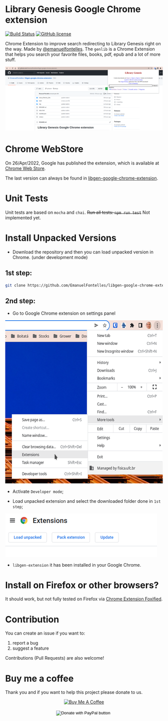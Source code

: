 Library Genesis Google Chrome extension
=======

[![Build Status](https://travis-ci.com/DoctorLai/VideoDownloadHelper.svg?branch=master)](https://travis-ci.com/DoctorLai/VideoDownloadHelper)
[![GitHub license](https://img.shields.io/badge/license-GPL-blue.svg)](https://github.com/DoctorLai/VideoDownloadHelper/blob/master/LICENSE)

Chrome Extension to improve search redirecting to Library Genesis right on the way. Made by [@emanuelfontelles](https://www.linkedin.com/in/emanuelfontelles/). The `genlib` is a Chrome Extension that helps you search your favorite files, books, pdf, epub and a lot of more stuff. 

![libgen-extension](img/example.png)


# Chrome WebStore
On 26/Apr/2022, Google has published the extension, which is available at [Chrome Web Store](https://chrome.google.com/webstore/detail/library-genesis/oilaaekphjbkahcplbolaglkhbfimdfo?hl=en).

The last version can always be found in [libgen-google-chrome-extension](https://github.com/EmanuelFontelles/libgen-google-chrome-extension).

# Unit Tests
Unit tests are based on `mocha` and `chai`.  ~~Run all tests: `npm run test`~~ Not implemented yet.

# Install Unpacked Versions
- Download the repository and then you can load unpacked version in Chrome. (under development mode)

## 1st step:
```bash
git clone https://github.com/EmanuelFontelles/libgen-google-chrome-extension.git
```

## 2nd step:
- Go to Google Chrome extension on settings panel

<img src="./img/install_extension_1.png" width="600" height="519" alt="">

- Activate `Developer mode`;

- Load unpacked extension and select the downloaded folder done in `1st step`;

<img src="./img/install_extension_2.png" width="486" height="138" alt="">

- `libgen-extension` it has been installed in your Google Chrome.

# Install on Firefox or other browsers?
It should work, but not fully tested on Firefox via [Chrome Extension Foxified](https://addons.mozilla.org/en-GB/firefox/addon/chrome-store-foxified/).


# Contribution
You can create an issue if you want to:
1. report a bug
2. suggest a feature

Contributions (Pull Requests) are also welcome!


# Buy me a coffee

Thank you and if you want to help this project please donate to us.

<div style="text-align: center;">
    <a rel="nofollow" href="https://emanuelfontelles.github.io/aboutme.html" target="_blank"><img
            src="https://cdn.buymeacoffee.com/buttons/lato-blue.png" alt="Buy Me A Coffee"></a>
    <br><br>
    <form action="https://www.paypal.com/donate" method="post" target="_top">
        <input type="hidden" name="business" value="VBAS8LCQMWP34" />
        <input type="hidden" name="no_recurring" value="0" />
        <input type="hidden" name="currency_code" value="BRL" />
        <input type="image" src="https://www.paypalobjects.com/en_US/i/btn/btn_donateCC_LG.gif" border="0" name="submit"
            title="PayPal - The safer, easier way to pay online!" alt="Donate with PayPal button" />
        <img alt="" border="0" src="https://www.paypal.com/en_BR/i/scr/pixel.gif" width="1" height="1" />
    </form>
</div>